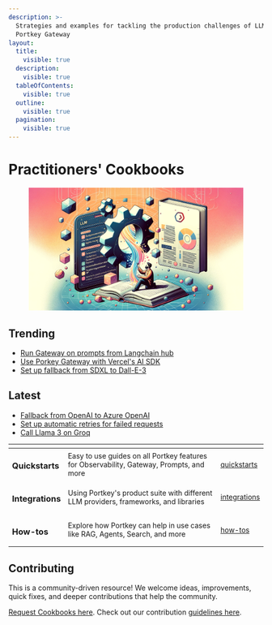 ```yaml
---
description: >-
  Strategies and examples for tackling the production challenges of LLMs with
  Portkey Gateway
layout:
  title:
    visible: true
  description:
    visible: true
  tableOfContents:
    visible: true
  outline:
    visible: true
  pagination:
    visible: true
---
```


# Practitioners' Cookbooks

<figure><img src="../../.gitbook/assets/cookbook-header (1).png" alt=""><figcaption></figcaption></figure>

## Trending

* [Run Gateway on prompts from Langchain hub](how-tos/run-portkey-on-prompts-from-langchain-hub.md)
* [Use Porkey Gateway with Vercel's AI SDK](integrations/vercel-ai.md)
* [Set up fallback from SDXL to Dall-E-3](how-tos/fallback-from-sdxl-to-dall-e-3.md)

## Latest

* [Fallback from OpenAI to Azure OpenAI](how-tos/setup-openai-greater-than-azure-openai-fallback.md)
* [Set up automatic retries for failed requests](quickstarts/trigger-automatic-retries-on-llm-failures.md)
* [Call Llama 3 on Groq](quickstarts/llama-3-on-groq.md)

<table data-view="cards"><thead><tr><th></th><th></th><th data-hidden data-card-target data-type="content-ref"></th></tr></thead><tbody><tr><td><h3>Quickstarts</h3></td><td>Easy to use guides on all Portkey features for Observability, Gateway, Prompts, and more</td><td><a href="quickstarts/">quickstarts</a></td></tr><tr><td><h3>Integrations</h3></td><td>Using Portkey's product suite with different LLM providers, frameworks, and libraries</td><td><a href="integrations/">integrations</a></td></tr><tr><td><h3>How-tos</h3></td><td>Explore how Portkey can help in use cases like RAG, Agents, Search, and more</td><td><a href="how-tos/">how-tos</a></td></tr></tbody></table>

## Contributing

This is a community-driven resource! We welcome ideas, improvements, quick fixes, and deeper contributions that help the community.

[Request Cookbooks here](https://github.com/portkey-ai/gateway/issues). Check out our contribution [guidelines here](https://github.com/Portkey-AI/gateway/blob/cookbook/.github/CONTRIBUTING.md).
